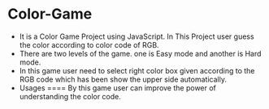 # Color-Game
- It is a Color Game Project using JavaScript. In This Project  user guess the color according to color code of RGB. 
-  There  are two levels of the game. one is Easy mode and another is Hard mode.
-  In this game user need to select right color box given according to  the RGB code  which has been show the upper side automatically. 
- Usages ====   By this game user can improve the power of understanding the color code.
